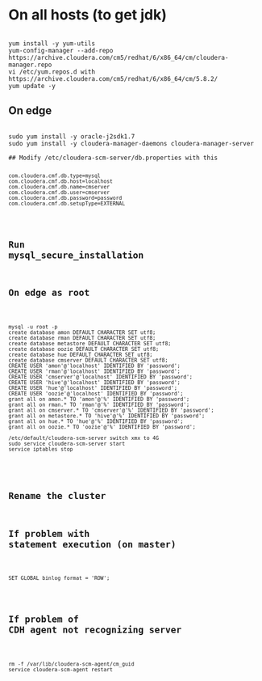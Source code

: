 # On all hosts (to get jdk)

<pre><code>
yum install -y yum-utils
yum-config-manager --add-repo https://archive.cloudera.com/cm5/redhat/6/x86_64/cm/cloudera-manager.repo
vi /etc/yum.repos.d with https://archive.cloudera.com/cm5/redhat/6/x86_64/cm/5.8.2/
yum update -y
</code></pre>

## On edge 
<pre><code>
sudo yum install -y oracle-j2sdk1.7
sudo yum install -y cloudera-manager-daemons cloudera-manager-server

## Modify /etc/cloudera-scm-server/db.properties with this
<pre><code>
com.cloudera.cmf.db.type=mysql
com.cloudera.cmf.db.host=localhost
com.cloudera.cmf.db.name=cmserver
com.cloudera.cmf.db.user=cmserver
com.cloudera.cmf.db.password=password
com.cloudera.cmf.db.setupType=EXTERNAL
</code></pre>

## Run mysql_secure_installation

## On edge as root
<pre><code>
mysql -u root -p
create database amon DEFAULT CHARACTER SET utf8;
create database rman DEFAULT CHARACTER SET utf8;
create database metastore DEFAULT CHARACTER SET utf8;
create database oozie DEFAULT CHARACTER SET utf8;
create database hue DEFAULT CHARACTER SET utf8;
create database cmserver DEFAULT CHARACTER SET utf8;
CREATE USER 'amon'@'localhost' IDENTIFIED BY 'password';
CREATE USER 'rman'@'localhost' IDENTIFIED BY 'password';
CREATE USER 'cmserver'@'localhost' IDENTIFIED BY 'password';
CREATE USER 'hive'@'localhost' IDENTIFIED BY 'password';
CREATE USER 'hue'@'localhost' IDENTIFIED BY 'password';
CREATE USER 'oozie'@'localhost' IDENTIFIED BY 'password';
grant all on amon.* TO 'amon'@'%' IDENTIFIED BY 'password';
grant all on rman.* TO 'rman'@'%' IDENTIFIED BY 'password';
grant all on cmserver.* TO 'cmserver'@'%' IDENTIFIED BY 'password';
grant all on metastore.* TO 'hive'@'%' IDENTIFIED BY 'password';
grant all on hue.* TO 'hue'@'%' IDENTIFIED BY 'password';
grant all on oozie.* TO 'oozie'@'%' IDENTIFIED BY 'password';

/etc/default/cloudera-scm-server switch xmx to 4G
sudo service cloudera-scm-server start
service iptables stop

</code></pre>

## Rename the cluster


## If problem with statement execution (on master)
<pre><code>
SET GLOBAL binlog_format = 'ROW'; 
</code></pre>


## If problem of CDH agent not recognizing server
<pre><code>
rm -f /var/lib/cloudera-scm-agent/cm_guid
service cloudera-scm-agent restart
</code></pre>